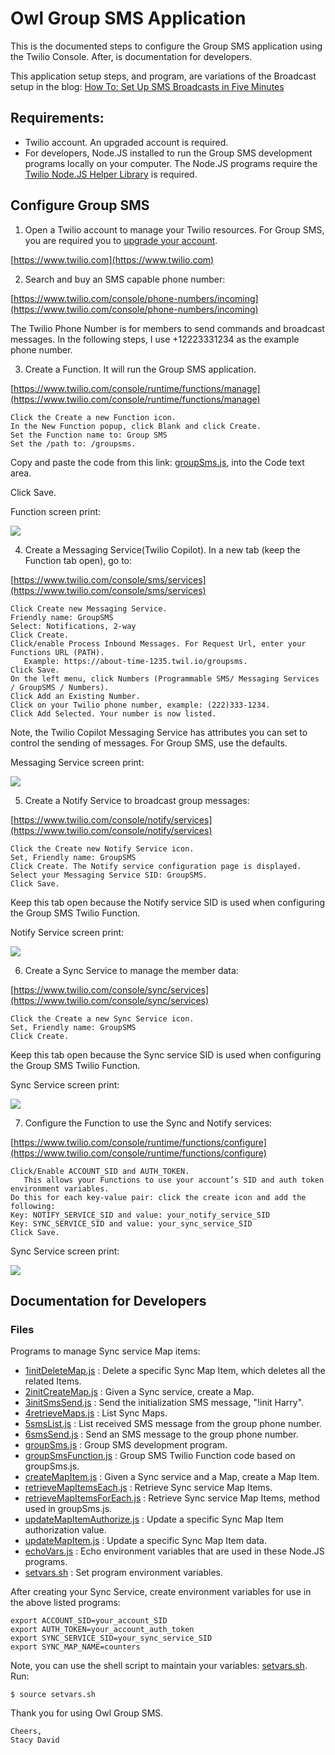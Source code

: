 # Owl Group SMS Application

This is the documented steps to configure the Group SMS application using the Twilio Console.
After, is documentation for developers.

This application setup steps, and program, are variations of the Broadcast setup in the blog:
[How To: Set Up SMS Broadcasts in Five Minutes](https://www.twilio.com/blog/2017/12/how-to-set-up-sms-broadcasts-in-five-minutes.html)

## Requirements:

- Twilio account. An upgraded account is required.
- For developers, Node.JS installed to run the Group SMS development programs locally on your computer.
The Node.JS programs require the [Twilio Node.JS Helper Library](https://www.twilio.com/docs/libraries/node) is required.

## Configure Group SMS

1. Open a Twilio account to manage your Twilio resources.
For Group SMS, you are required you to [upgrade your account](https://support.twilio.com/hc/en-us/articles/223183208-Upgrading-to-a-paid-Twilio-Account).

[https://www.twilio.com](https://www.twilio.com)

2. Search and buy an SMS capable phone number:

[https://www.twilio.com/console/phone-numbers/incoming](https://www.twilio.com/console/phone-numbers/incoming)

The Twilio Phone Number is for members to send commands and broadcast messages.
In the following steps, I use +12223331234 as the example phone number.

3. Create a Function. It will run the Group SMS application.

[https://www.twilio.com/console/runtime/functions/manage](https://www.twilio.com/console/runtime/functions/manage)
````
Click the Create a new Function icon.
In the New Function popup, click Blank and click Create.
Set the Function name to: Group SMS
Set the /path to: /groupsms.
````
Copy and paste the code from this link: [groupSms.js](groupSms.js), into the Code text area.

Click Save.

Function screen print:

<img src="ScreenPrintFunction.jpg"/>

4. Create a Messaging Service(Twilio Copilot).
In a new tab (keep the Function tab open), go to:

[https://www.twilio.com/console/sms/services](https://www.twilio.com/console/sms/services)
````
Click Create new Messaging Service.
Friendly name: GroupSMS
Select: Notifications, 2-way
Click Create.
Click/enable Process Inbound Messages. For Request Url, enter your Functions URL (PATH).
   Example: https://about-time-1235.twil.io/groupsms.
Click Save.
On the left menu, click Numbers (Programmable SMS/ Messaging Services / GroupSMS / Numbers).
Click Add an Existing Number.
Click on your Twilio phone number, example: (222)333-1234.
Click Add Selected. Your number is now listed.
````
Note, the Twilio Copilot Messaging Service has attributes you can set to control the sending of messages. For Group SMS, use the defaults.

Messaging Service screen print:

<img src="ScreenPrintMS.jpg"/>

5. Create a Notify Service to broadcast group messages:

[https://www.twilio.com/console/notify/services](https://www.twilio.com/console/notify/services)
````
Click the Create new Notify Service icon.
Set, Friendly name: GroupSMS
Click Create. The Notify service configuration page is displayed.
Select your Messaging Service SID: GroupSMS.
Click Save.
````
Keep this tab open because the Notify service SID is used when configuring the Group SMS Twilio Function.

Notify Service screen print:

<img src="ScreenPrintNS.jpg"/>

6. Create a Sync Service to manage the member data:

[https://www.twilio.com/console/sync/services](https://www.twilio.com/console/sync/services)
````
Click the Create a new Sync Service icon.
Set, Friendly name: GroupSMS
Click Create.
````
Keep this tab open because the Sync service SID is used when configuring the Group SMS Twilio Function.

Sync Service screen print:

<img src="ScreenPrintSS.jpg"/>

7. Configure the Function to use the Sync and Notify services:

[https://www.twilio.com/console/runtime/functions/configure](https://www.twilio.com/console/runtime/functions/configure)
````
Click/Enable ACCOUNT_SID and AUTH_TOKEN.
   This allows your Functions to use your account’s SID and auth token environment variables.
Do this for each key-value pair: click the create icon and add the following:
Key: NOTIFY_SERVICE_SID and value: your_notify_service_SID
Key: SYNC_SERVICE_SID and value: your_sync_service_SID
Click Save.
````

Sync Service screen print:

<img src="ScreenPrintSS.jpg"/>

## Documentation for Developers

### Files

Programs to manage Sync service Map items:
- [1initDeleteMap.js](1initDeleteMap.js) : Delete a specific Sync Map Item, which deletes all the related Items.
- [2initCreateMap.js](2initCreateMap.js) : Given a Sync service, create a Map.
- [3initSmsSend.js](3initSmsSend.js)     : Send the initialization SMS message, "!init Harry".
- [4retrieveMaps.js](4retrieveMaps.js)   : List Sync Maps.
- [5smsList.js](5smsList.js)             : List received SMS message from the group phone number.
- [6smsSend.js](6smsSend.js)             : Send an SMS message to the group phone number.
- [groupSms.js](groupSms.js)             : Group SMS development program.
- [groupSmsFunction.js](groupSmsFunction.js) : Group SMS Twilio Function code based on groupSms.js.
- [createMapItem.js](createMapItem.js)   : Given a Sync service and a Map, create a Map Item.
- [retrieveMapItemsEach.js](retrieveMapItemsEach.js)       : Retrieve Sync service Map Items.
- [retrieveMapItemsForEach.js](retrieveMapItemsForEach.js) : Retrieve Sync service Map Items, method used in groupSms.js.
- [updateMapItemAuthorize.js](updateMapItemAuthorize.js)   : Update a specific Sync Map Item authorization value.
- [updateMapItem.js](updateMapItem.js)   : Update a specific Sync Map Item data.
- [echoVars.js](echoVars.js)             : Echo environment variables that are used in these Node.JS programs.
- [setvars.sh](setvars.sh)               : Set program environment variables.

After creating your Sync Service, create environment variables for use in the above listed programs:
````
export ACCOUNT_SID=your_account_SID
export AUTH_TOKEN=your_account_auth_token
export SYNC_SERVICE_SID=your_sync_service_SID
export SYNC_MAP_NAME=counters
````
Note, you can use the shell script to maintain your variables: [setvars.sh](setvars.sh). Run:
````
$ source setvars.sh
````

Thank you for using Owl Group SMS.
````
Cheers,
Stacy David
````
